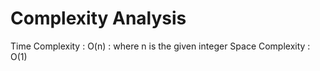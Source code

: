 # Complexity Analysis

Time Complexity : O(n) : where n is the given integer
Space Complexity : O(1)
